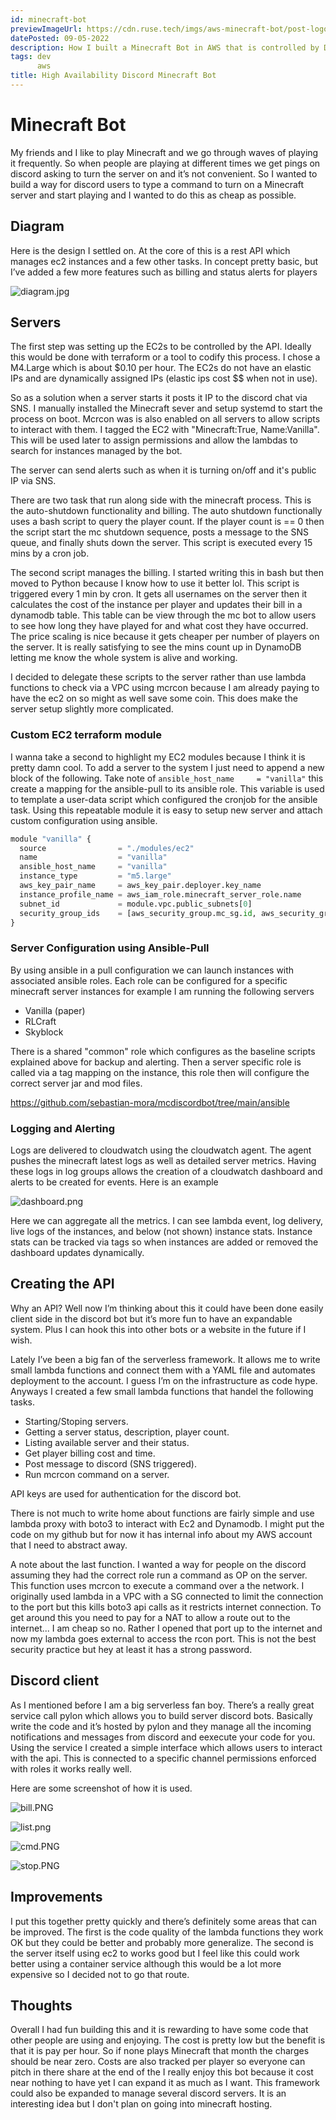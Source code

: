 ```yaml
---
id: minecraft-bot
previewImageUrl: https://cdn.ruse.tech/imgs/aws-minecraft-bot/post-logo.png
datePosted: 09-05-2022
description: How I built a Minecraft Bot in AWS that is controlled by Discord using highly scalable architecture.
tags: dev
      aws
title: High Availability Discord Minecraft Bot
---
```

# Minecraft Bot

My friends and I like to play Minecraft and we go through waves of playing it frequently. So when people are playing at different times we get pings on discord asking to turn the server on and it’s not convenient. So I wanted to build a way for discord users to type a command to turn on a Minecraft server and start playing and I wanted to do this as cheap as possible. 

## Diagram

Here is the design I settled on. At the core of this is a rest API which manages ec2 instances and a few other tasks. In concept pretty basic, but I’ve added a few more features such as billing and status alerts for players

![diagram.jpg](https://cdn.ruse.tech/imgs/aws-minecraft-bot/diagram.jpg)


## Servers

The first step was setting up the EC2s to be controlled by the API. Ideally this would be done with terraform or a tool to codify this process. I chose a M4.Large which is about $0.10 per hour. The EC2s do not have an elastic IPs and are dynamically assigned IPs (elastic ips cost $$ when not in use).

So as a solution when a server starts it posts it IP to the discord chat via SNS. I manually installed the Minecraft sever and setup systemd to start the process on boot. Mcrcon was is also enabled on all servers to allow scripts to interact with them. I tagged the EC2 with "Minecraft:True, Name:Vanilla". This will be used later to assign permissions and allow the lambdas to search for instances managed by the bot.

The server can send alerts such as when it is turning on/off and it's public IP via SNS.

There are two task that run along side with the minecraft process. This is the auto-shutdown functionality and billing. The auto shutdown functionally uses a bash script to query the player count. If the player count is == 0 then the script start the mc shutdown sequence, posts a message to the SNS queue, and finally shuts down the server. This script is executed every 15 mins by a cron job.

The second script manages the billing. I started writing this in bash but then moved to Python because I know how to use it better lol. This script is triggered every 1 min by cron. It gets all usernames on the server then it calculates the cost of the instance per player and updates their bill in a dynamodb table. This table can be view through the mc bot to allow users to see how long they have played for and what cost they have occurred. The price scaling is nice because it gets cheaper per number of players on the server. It is really satisfying to see the mins count up in DynamoDB letting me know the whole system is alive and working. 

I decided to delegate these scripts to the server rather than use lambda functions to check via a VPC using mcrcon because I am already paying to have the ec2 on so might as well save some coin. This does make the server setup slightly more complicated. 

### Custom EC2 terraform module

I wanna take a second to highlight my EC2 modules because I think it is pretty damn cool. To add a server to the system I just need to append a new block of the following. Take note of  `ansible_host_name     = "vanilla"` this create a mapping for the ansible-pull to its ansible role. This variable is used to template a user-data script which configured the cronjob for the ansible task. Using this repeatable module it is easy to setup new server and attach custom configuration using ansible. 

```python
module "vanilla" {
  source                = "./modules/ec2"
  name                  = "vanilla"
  ansible_host_name     = "vanilla"
  instance_type         = "m5.large"
  aws_key_pair_name     = aws_key_pair.deployer.key_name
  instance_profile_name = aws_iam_role.minecraft_server_role.name
  subnet_id             = module.vpc.public_subnets[0]
  security_group_ids    = [aws_security_group.mc_sg.id, aws_security_group.allow_ssh_public.id]
}
```

### Server Configuration using Ansible-Pull

By using ansible in a pull configuration we can launch instances with associated ansible roles. Each role can be configured for a specific minecraft server instances for example I am running the following servers

* Vanilla (paper)
* RLCraft
* Skyblock

There is a shared "common" role which configures as the baseline scripts explained above for backup and alerting. Then a server specific role is called via a tag mapping on the instance, this role then will configure the correct server jar and mod files. 

https://github.com/sebastian-mora/mcdiscordbot/tree/main/ansible

### Logging and Alerting 

Logs are delivered to cloudwatch using the cloudwatch agent. The agent pushes the minecraft latest logs as well as detailed server metrics. Having these logs in log groups allows the creation of a cloudwatch dashboard and alerts to be created for events. Here is an example 

![dashboard.png](https://cdn.ruse.tech/imgs/aws-minecraft-bot/dashboard.png)

Here we can aggregate all the metrics. I can see lambda event, log delivery, live logs of the instances, and below (not shown) instance stats. Instance stats can be tracked via tags so when instances are added or removed the dashboard updates dynamically. 


## Creating the API

Why an API? Well now I’m thinking about this it could have been done easily client side in the discord bot but it’s more fun to have an expandable system. Plus I can hook this into other bots or a website in the future if I wish.

Lately I’ve been a big fan of the serverless framework. It allows me to write small lambda functions and connect them with a YAML file and automates deployment to the account. I guess I’m on the infrastructure as code hype. Anyways I created a few small lambda functions that handel the following tasks.

* Starting/Stoping servers.
* Getting a server status, description, player count.
* Listing available server and their status.
* Get player billing cost and time.
* Post message to discord (SNS triggered).
* Run mcrcon command on a server.

API keys are used for authentication for the discord bot.

There is not much to write home about functions are fairly simple and use lambda proxy with boto3 to interact with Ec2 and Dynamodb. I might put the code on my github but for now it has internal info about my AWS account that I need to abstract away. 

A note about the last function. I wanted a way for people on the discord assuming they had the correct role run a command as OP on the server. This function uses mcrcon to execute a command over a the network. I originally used lambda in a VPC with a SG connected to limit the connection to the port but this kills boto3 api calls as it restricts internet connection. To get around this you need to pay for a NAT to allow a route out to the internet... I am cheap so no. Rather I opened that port up to the internet and now my lambda goes external to access the rcon port. This is not the best security practice but hey at least it has a strong password.


## Discord client

As I mentioned before I am a big serverless fan boy. There’s a really great service call pylon which allows you to build server discord bots. Basically write the code and it’s hosted by pylon and they manage all the incoming notifications and messages from discord and eexecute your code for you. Using the service I created a simple interface which allows users to interact with the api. This is connected to a specific channel permissions enforced with roles it works really well.

Here are some screenshot of how it is used.

![bill.PNG](https://cdn.ruse.tech/imgs/aws-minecraft-bot/bill.png)

![list.png](https://cdn.ruse.tech/imgs/aws-minecraft-bot/list.png)

![cmd.PNG](https://cdn.ruse.tech/imgs/aws-minecraft-bot/cmd.PNG)

![stop.PNG](https://cdn.ruse.tech/imgs/aws-minecraft-bot/stop.PNG)



## Improvements

I put this together pretty quickly and there’s definitely some areas that can be improved. The first is the code quality of the lambda functions they work OK but they could be better and probably more generalize. The second is the server itself using ec2 to works good but I feel like this could work better using a container service although this would be a lot more expensive so I decided not to go that route.

## Thoughts

Overall I had fun building this and it is rewarding to have some code that other people are using and enjoying. The cost is pretty low but the benefit is that it is pay per hour. So if none plays Minecraft that month the charges should be near zero. Costs are also tracked per player so everyone can pitch in there share at the end of the I really enjoy this bot because it cost near nothing to have yet I can expand it as much as I want. This framework could also be expanded to manage several discord servers. It is an interesting idea but I don't plan on going into minecraft hosting.
